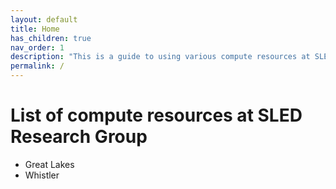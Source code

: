 ```yaml
---
layout: default
title: Home
has_children: true
nav_order: 1
description: "This is a guide to using various compute resources at SLED Research Group."
permalink: /
---
```

# List of compute resources at SLED Research Group
- Great Lakes
- Whistler
